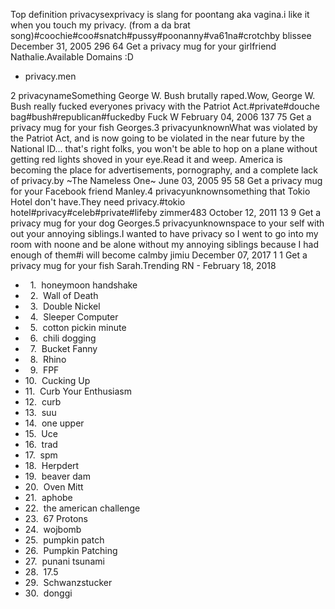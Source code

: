 Top definition privacysexprivacy is slang for poontang aka vagina.i like it when you touch my privacy. (from a da brat song)#coochie#coo#snatch#pussy#poonanny#va61na#crotchby blissee December 31, 2005 296 64 Get a privacy mug for your girlfriend Nathalie.Available Domains :D

*   privacy.men

2 privacynameSomething George W. Bush brutally raped.Wow, George W. Bush really fucked everyones privacy with the Patriot Act.#private#douche bag#bush#republican#fuckedby Fuck W February 04, 2006 137 75 Get a privacy mug for your fish Georges.3 privacyunknownWhat was violated by the Patriot Act, and is now going to be violated in the near future by the National ID... that's right folks, you won't be able to hop on a plane without getting red lights shoved in your eye.Read it and weep. America is becoming the place for advertisements, pornography, and a complete lack of privacy.by ~The Nameless One~ June 03, 2005 95 58 Get a privacy mug for your Facebook friend Manley.4 privacyunknownsomething that Tokio Hotel don't have.They need privacy.#tokio hotel#privacy#celeb#private#lifeby zimmer483 October 12, 2011 13 9 Get a privacy mug for your dog Georges.5 privacyunknownspace to your self with out your annoying siblings.I wanted to have privacy so I went to go into my room with noone and be alone without my annoying siblings because I had enough of them#i will become calmby jimiu December 07, 2017 1 1 Get a privacy mug for your fish Sarah.Trending RN - February 18, 2018

*     1.  honeymoon handshake
*     2.  Wall of Death
*     3.  Double Nickel
*     4.  Sleeper Computer
*     5.  cotton pickin minute
*     6.  chili dogging
*     7.  Bucket Fanny
*     8.  Rhino
*     9.  FPF
*   10.  Cucking Up
*   11.  Curb Your Enthusiasm
*   12.  curb
*   13.  suu
*   14.  one upper
*   15.  Uce
*   16.  trad
*   17.  spm
*   18.  Herpdert
*   19.  beaver dam
*   20.  Oven Mitt
*   21.  aphobe
*   22.  the american challenge
*   23.  67 Protons
*   24.  wojbomb
*   25.  pumpkin patch
*   26.  Pumpkin Patching
*   27.  punani tsunami
*   28.  17.5
*   29.  Schwanzstucker
*   30.  donggi